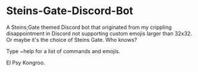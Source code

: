 # Steins-Gate-Discord-Bot

A Steins;Gate themed Discord bot that originated from my crippling disappointment in Discord not supporting custom emojis larger than 32x32.
Or maybe it's the choice of Steins Gate. Who knows?

Type ~help for a list of commands and emojis.

El Psy Kongroo. 
